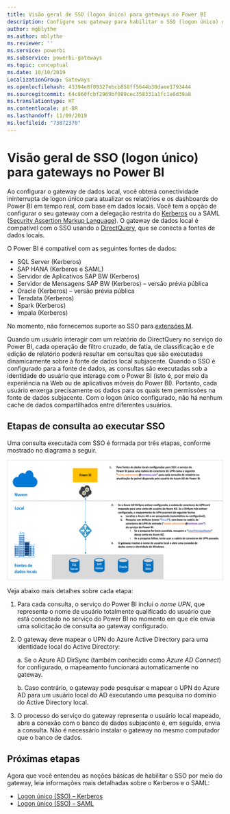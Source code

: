 ```yaml
---
title: Visão geral de SSO (logon único) para gateways no Power BI
description: Configure seu gateway para habilitar o SSO (logon único) do Power BI para fontes de dados locais.
author: mgblythe
ms.author: mblythe
ms.reviewer: ''
ms.service: powerbi
ms.subservice: powerbi-gateways
ms.topic: conceptual
ms.date: 10/10/2019
LocalizationGroup: Gateways
ms.openlocfilehash: 43394e8f09327ebcb858ff5644b30daee1793444
ms.sourcegitcommit: 64c860fcbf2969bf089cec358331a1fc1e0d39a8
ms.translationtype: HT
ms.contentlocale: pt-BR
ms.lasthandoff: 11/09/2019
ms.locfileid: "73872370"
---
```

# <a name="overview-of-single-sign-on-sso-for-gateways-in-power-bi"></a>Visão geral de SSO (logon único) para gateways no Power BI

Ao configurar o gateway de dados local, você obterá conectividade ininterrupta de logon único para atualizar os relatórios e os dashboards do Power BI em tempo real, com base em dados locais. Você tem a opção de configurar o seu gateway com a delegação restrita do [Kerberos](service-gateway-sso-kerberos.md) ou a SAML ([Security Assertion Markup Language](service-gateway-sso-saml.md)). O gateway de dados local é compatível com o SSO usando o [DirectQuery](desktop-directquery-about.md), que se conecta a fontes de dados locais.

O Power BI é compatível com as seguintes fontes de dados:

* SQL Server (Kerberos)
* SAP HANA (Kerberos e SAML)
* Servidor de Aplicativos SAP BW (Kerberos)
* Servidor de Mensagens SAP BW (Kerberos) – versão prévia pública
* Oracle (Kerberos) – versão prévia pública
* Teradata (Kerberos)
* Spark (Kerberos)
* Impala (Kerberos)

No momento, não fornecemos suporte ao SSO para [extensões M](https://github.com/microsoft/DataConnectors/blob/master/docs/m-extensions.md).

Quando um usuário interagir com um relatório do DirectQuery no serviço do Power BI, cada operação de filtro cruzado, de fatia, de classificação e de edição de relatório poderá resultar em consultas que são executadas dinamicamente sobre à fonte de dados local subjacente. Quando o SSO é configurado para a fonte de dados, as consultas são executadas sob a identidade do usuário que interage com o Power BI (isto é, por meio da experiência na Web ou de aplicativos móveis do Power BI). Portanto, cada usuário enxerga precisamente os dados para os quais tem permissões na fonte de dados subjacente. Com o logon único configurado, não há nenhum cache de dados compartilhados entre diferentes usuários.

## <a name="query-steps-when-running-sso"></a>Etapas de consulta ao executar SSO

Uma consulta executada com SSO é formada por três etapas, conforme mostrado no diagrama a seguir.

![Etapas de consulta SSO](media/service-gateway-sso-overview/sso-query-steps.png)

Veja abaixo mais detalhes sobre cada etapa:

1. Para cada consulta, o serviço do Power BI inclui o *nome UPN*, que representa o nome de usuário totalmente qualificado do usuário que está conectado no serviço do Power BI no momento em que ele envia uma solicitação de consulta ao gateway configurado.

2. O gateway deve mapear o UPN do Azure Active Directory para uma identidade local do Active Directory:

   a. Se o Azure AD DirSync (também conhecido como *Azure AD Connect*) for configurado, o mapeamento funcionará automaticamente no gateway.

   b.  Caso contrário, o gateway pode pesquisar e mapear o UPN do Azure AD para um usuário local do AD executando uma pesquisa no domínio do Active Directory local.

3. O processo do serviço do gateway representa o usuário local mapeado, abre a conexão com o banco de dados subjacente e, em seguida, envia a consulta. Não é necessário instalar o gateway no mesmo computador que o banco de dados.

## <a name="next-steps"></a>Próximas etapas

Agora que você entendeu as noções básicas de habilitar o SSO por meio do gateway, leia informações mais detalhadas sobre o Kerberos e o SAML:

* [Logon único (SSO) – Kerberos](service-gateway-sso-kerberos.md)
* [Logon único (SSO) – SAML](service-gateway-sso-saml.md)
